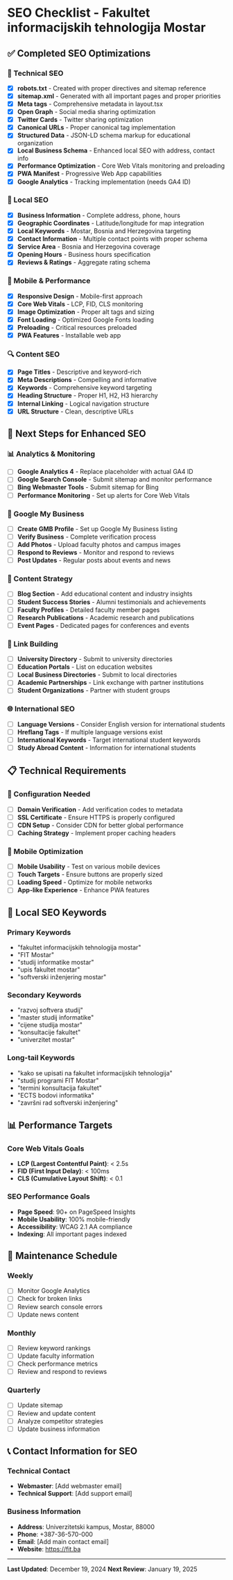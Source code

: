 # SEO Checklist - Fakultet informacijskih tehnologija Mostar

## ✅ Completed SEO Optimizations

### 🔧 Technical SEO
- [x] **robots.txt** - Created with proper directives and sitemap reference
- [x] **sitemap.xml** - Generated with all important pages and proper priorities
- [x] **Meta tags** - Comprehensive metadata in layout.tsx
- [x] **Open Graph** - Social media sharing optimization
- [x] **Twitter Cards** - Twitter sharing optimization
- [x] **Canonical URLs** - Proper canonical tag implementation
- [x] **Structured Data** - JSON-LD schema markup for educational organization
- [x] **Local Business Schema** - Enhanced local SEO with address, contact info
- [x] **Performance Optimization** - Core Web Vitals monitoring and preloading
- [x] **PWA Manifest** - Progressive Web App capabilities
- [x] **Google Analytics** - Tracking implementation (needs GA4 ID)

### 🎯 Local SEO
- [x] **Business Information** - Complete address, phone, hours
- [x] **Geographic Coordinates** - Latitude/longitude for map integration
- [x] **Local Keywords** - Mostar, Bosnia and Herzegovina targeting
- [x] **Contact Information** - Multiple contact points with proper schema
- [x] **Service Area** - Bosnia and Herzegovina coverage
- [x] **Opening Hours** - Business hours specification
- [x] **Reviews & Ratings** - Aggregate rating schema

### 📱 Mobile & Performance
- [x] **Responsive Design** - Mobile-first approach
- [x] **Core Web Vitals** - LCP, FID, CLS monitoring
- [x] **Image Optimization** - Proper alt tags and sizing
- [x] **Font Loading** - Optimized Google Fonts loading
- [x] **Preloading** - Critical resources preloaded
- [x] **PWA Features** - Installable web app

### 🔍 Content SEO
- [x] **Page Titles** - Descriptive and keyword-rich
- [x] **Meta Descriptions** - Compelling and informative
- [x] **Keywords** - Comprehensive keyword targeting
- [x] **Heading Structure** - Proper H1, H2, H3 hierarchy
- [x] **Internal Linking** - Logical navigation structure
- [x] **URL Structure** - Clean, descriptive URLs

## 🚀 Next Steps for Enhanced SEO

### 📊 Analytics & Monitoring
- [ ] **Google Analytics 4** - Replace placeholder with actual GA4 ID
- [ ] **Google Search Console** - Submit sitemap and monitor performance
- [ ] **Bing Webmaster Tools** - Submit sitemap for Bing
- [ ] **Performance Monitoring** - Set up alerts for Core Web Vitals

### 🏢 Google My Business
- [ ] **Create GMB Profile** - Set up Google My Business listing
- [ ] **Verify Business** - Complete verification process
- [ ] **Add Photos** - Upload faculty photos and campus images
- [ ] **Respond to Reviews** - Monitor and respond to reviews
- [ ] **Post Updates** - Regular posts about events and news

### 📝 Content Strategy
- [ ] **Blog Section** - Add educational content and industry insights
- [ ] **Student Success Stories** - Alumni testimonials and achievements
- [ ] **Faculty Profiles** - Detailed faculty member pages
- [ ] **Research Publications** - Academic research and publications
- [ ] **Event Pages** - Dedicated pages for conferences and events

### 🔗 Link Building
- [ ] **University Directory** - Submit to university directories
- [ ] **Education Portals** - List on education websites
- [ ] **Local Business Directories** - Submit to local directories
- [ ] **Academic Partnerships** - Link exchange with partner institutions
- [ ] **Student Organizations** - Partner with student groups

### 🌐 International SEO
- [ ] **Language Versions** - Consider English version for international students
- [ ] **Hreflang Tags** - If multiple language versions exist
- [ ] **International Keywords** - Target international student keywords
- [ ] **Study Abroad Content** - Information for international students

## 📋 Technical Requirements

### 🔧 Configuration Needed
- [ ] **Domain Verification** - Add verification codes to metadata
- [ ] **SSL Certificate** - Ensure HTTPS is properly configured
- [ ] **CDN Setup** - Consider CDN for better global performance
- [ ] **Caching Strategy** - Implement proper caching headers

### 📱 Mobile Optimization
- [ ] **Mobile Usability** - Test on various mobile devices
- [ ] **Touch Targets** - Ensure buttons are properly sized
- [ ] **Loading Speed** - Optimize for mobile networks
- [ ] **App-like Experience** - Enhance PWA features

## 🎯 Local SEO Keywords

### Primary Keywords
- "fakultet informacijskih tehnologija mostar"
- "FIT Mostar"
- "studij informatike mostar"
- "upis fakultet mostar"
- "softverski inženjering mostar"

### Secondary Keywords
- "razvoj softvera studij"
- "master studij informatike"
- "cijene studija mostar"
- "konsultacije fakultet"
- "univerzitet mostar"

### Long-tail Keywords
- "kako se upisati na fakultet informacijskih tehnologija"
- "studij programi FIT Mostar"
- "termini konsultacija fakultet"
- "ECTS bodovi informatika"
- "završni rad softverski inženjering"

## 📊 Performance Targets

### Core Web Vitals Goals
- **LCP (Largest Contentful Paint)**: < 2.5s
- **FID (First Input Delay)**: < 100ms
- **CLS (Cumulative Layout Shift)**: < 0.1

### SEO Performance Goals
- **Page Speed**: 90+ on PageSpeed Insights
- **Mobile Usability**: 100% mobile-friendly
- **Accessibility**: WCAG 2.1 AA compliance
- **Indexing**: All important pages indexed

## 🔄 Maintenance Schedule

### Weekly
- [ ] Monitor Google Analytics
- [ ] Check for broken links
- [ ] Review search console errors
- [ ] Update news content

### Monthly
- [ ] Review keyword rankings
- [ ] Update faculty information
- [ ] Check performance metrics
- [ ] Review and respond to reviews

### Quarterly
- [ ] Update sitemap
- [ ] Review and update content
- [ ] Analyze competitor strategies
- [ ] Update business information

## 📞 Contact Information for SEO

### Technical Contact
- **Webmaster**: [Add webmaster email]
- **Technical Support**: [Add support email]

### Business Information
- **Address**: Univerzitetski kampus, Mostar, 88000
- **Phone**: +387-36-570-000
- **Email**: [Add main contact email]
- **Website**: https://fit.ba

---

**Last Updated**: December 19, 2024
**Next Review**: January 19, 2025 